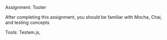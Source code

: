 Assignment: Tooter

After completing this assignment, you should be familiar with Mocha, Chai, and testing concepts

Tools: Testem.js, 
